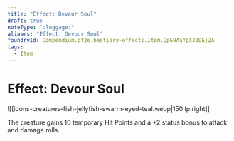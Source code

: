 ```yaml
---
title: "Effect: Devour Soul"
draft: true
noteType: ":luggage:"
aliases: "Effect: Devour Soul"
foundryId: Compendium.pf2e.bestiary-effects.Item.QpG9AaYpXJzDEjZA
tags:
  - Item
---
```


# Effect: Devour Soul
![[icons-creatures-fish-jellyfish-swarm-eyed-teal.webp|150 lp right]]

The creature gains 10 temporary Hit Points and a +2 status bonus to attack and damage rolls.
